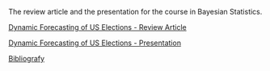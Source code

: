 
<!-- README.md is generated from README.Rmd. Please edit that file -->
<!-- https://marcozanotti.github.io/election-forecasting-review/ -->

The review article and the presentation for the course in Bayesian
Statistics.

[Dynamic Forecasting of US Elections - Review
Article](https://marcozanotti.github.io/statistical-modeling-review/review/elecforec_rev.pdf)

[Dynamic Forecasting of US Elections -
Presentation](https://marcozanotti.github.io/statistical-modeling-review/presentation/elecforec_pres.pdf)

[Bibliografy](https://github.com/marcozanotti/statistical-modeling-review/tree/main/material)
